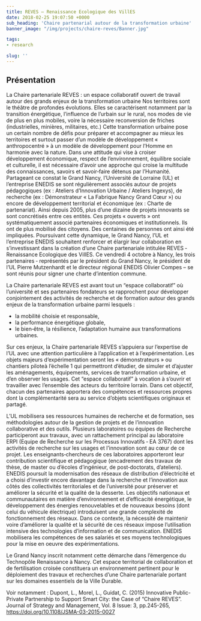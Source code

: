 ```yaml
---
title: REVES – Renaissance Ecologique des VillES
date: 2018-02-25 19:07:50 +0000
sub_heading: 'Chaire partenarial autour de la transformation urbaine'
banner_image: "/img/projects/chaire-reves/Banner.jpg"

tags:
- research

slug: ''
---
```


## Présentation

La Chaire partenariale REVES : un espace collaboratif ouvert de travail autour des grands enjeux de la transformation urbaine
Nos territoires sont le théâtre de profondes évolutions. Elles se caractérisent notamment par la transition énergétique, l’influence de l’urbain sur le rural, nos modes de vie de plus en plus mobiles, voire la nécessaire reconversion de friches (industrielles, minières, militaires, etc.) Cette transformation urbaine pose un certain nombre de défis pour préparer et accompagner au mieux les territoires et surtout passer d’un modèle de développement « anthropocentré » à un modèle de développement pour l’Homme en harmonie avec la nature. Dans une attitude qui vise à croiser développement économique, respect de l’environnement, équilibre sociale et culturelle, il est nécessaire d’avoir une approche qui croise la multitude des connaissances, savoirs et savoir‐faire détenus par l’Humanité.
Partageant ce constat le Grand Nancy, l’Université de Lorraine (UL) et l’entreprise ENEDIS se sont régulièrement associés autour de projets pédagogiques (ex : Ateliers d’Innovation Urbaine / Ateliers Ingexys), de recherche (ex : Démonstrateur « La Fabrique Nancy Grand Cœur ») ou encore de développement territorial et économique (ex : Charte de partenariat). Ainsi depuis 2005, plus d’une dizaine de projets innovants se sont concrétisés entre ces entités. Ces projets « ouverts » ont systématiquement associé partenaires économiques et institutionnels. Ils ont de plus mobilisé des citoyens. Des centaines de personnes ont ainsi été impliquées.
Poursuivant cette dynamique, le Grand Nancy, l’UL et l’entreprise ENEDIS souhaitent renforcer et élargir leur collaboration en s’investissant dans la création d’une Chaire partenariale intitulée REVES ‐ Renaissance Ecologique des VillES. Ce vendredi 4 octobre à Nancy, les trois partenaires ‐ représentés par le président du Grand Nancy, le président de l’UL Pierre Mutzenhardt et le directeur régional ENEDIS Olivier Compes – se sont réunis pour signer une charte d’intention commune.


La Chaire partenariale REVES est avant tout un “espace collaboratif” où l’université et ses partenaires fondateurs se rapprochent pour développer conjointement des activités de recherche et de formation autour des grands enjeux de la transformation urbaine parmi lesquels :
 - la mobilité choisie et responsable,
 - la performance énergétique globale,
 - le bien‐être, la résilience, l’adaptation humaine aux transformations urbaines.

Sur ces enjeux, la Chaire partenariale REVES s’appuiera sur l’expertise de l’UL avec une attention particulière à l’application et à l’expérimentation. Les objets majeurs d’expérimentation seront les « démonstrateurs » ou chantiers piloteà l’échelle 1 qui permettront d’étudier, de simuler et d’ajuster les aménagements, équipements, services de transformation urbaine, et d’en observer les usages.
Cet “espace collaboratif” à vocation à s’ouvrir et travailler avec l’ensemble des acteurs du territoire lorrain. Dans cet objectif, chacun des partenaires apportera des compétences et ressources propres dont la complémentarité sera au service d’objets scientifiques originaux et partagé.

L’UL mobilisera ses ressources humaines de recherche et de formation, ses méthodologies autour de la gestion de projets et de l’innovation collaborative et des outils. Plusieurs laboratoires ou équipes de Recherche participeront aux travaux, avec un rattachement principal au laboratoire ERPI (Equipe de Recherche sur les Processus Innovatifs ‐ EA 3767) dont les activités de recherche sur les usages et l’innovation sont au cœur de ce projet. Les enseignants‐chercheurs de ces laboratoires apporteront leur contribution scientifique et pédagogique (encadrement des travaux de thèse, de master ou d’écoles d’ingénieur, de post‐doctorats, d’ateliers).
ENEDIS poursuit la modernisation des réseaux de distribution d’électricité et a choisi d’investir encore davantage dans la recherche et l’innovation aux côtés des collectivités territoriales et de l’université pour préserver et améliorer la sécurité et la qualité de la desserte. Les objectifs nationaux et communautaires en matière d’environnement et d’efficacité énergétique, le développement des énergies renouvelables et de nouveaux besoins (dont celui du véhicule électrique) introduisent une grande complexité de fonctionnement des réseaux. Dans ce contexte, la nécessité de maintenir voire d’améliorer la qualité et la sécurité de ces réseaux impose l’utilisation intensive des technologies d’information et de communication. ENEDIS mobilisera les compétences de ses salariés et ses moyens technologiques pour la mise en oeuvre des expérimentations.

Le Grand Nancy inscrit notamment cette démarche dans l’émergence du Technopôle Renaissance à Nancy. Cet espace territorial de collaboration et de fertilisation croisée constituera un environnement pertinent pour le déploiement des travaux et recherches d’une Chaire partenariale portant sur les domaines essentiels de la Ville Durable.

Voir notamment : Dupont, L., Morel, L., Guidat, C. (2015) Innovative Public-Private Partnership to Support Smart City: the Case of “Chaire REVES”. Journal of Strategy and Management, Vol. 8 Issue: 3, pp.245-265, https://doi.org/10.1108/JSMA-03-2015-0027